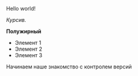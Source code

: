 Hello world!

*Курсив.*

**Полужирный**

* Элемент 1
* Элемент 2
* Элемент 3

Начинаем наше знакомство с контролем версий